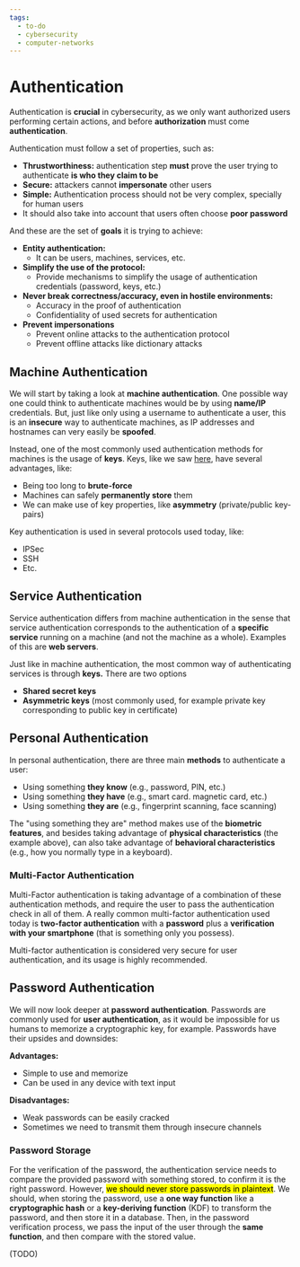 ```yaml
---
tags:
  - to-do
  - cybersecurity
  - computer-networks
---
```


# Authentication

Authentication is **crucial** in cybersecurity, as we only want authorized users performing certain actions, and before **authorization** must come **authentication**.

Authentication must follow a set of properties, such as:

- **Thrustworthiness:** authentication step **must** prove the user trying to authenticate **is who they claim to be**
- **Secure:** attackers cannot **impersonate** other users
- **Simple:** Authentication process should not be very complex, specially for human users
- It should also take into account that users often choose **poor password**

And these are the set of **goals** it is trying to achieve:

- **Entity authentication:**
	- It can be users, machines, services, etc.
- **Simplify the use of the protocol:**
	- Provide mechanisms to simplify the usage of authentication credentials (password, keys, etc.)
- **Never break correctness/accuracy, even in hostile environments:**
	- Accuracy in the proof of authentication
	- Confidentiality of used secrets for authentication
- **Prevent impersonations**
	- Prevent online attacks to the authentication protocol
	- Prevent offline attacks like dictionary attacks

## Machine Authentication

We will start by taking a look at **machine authentication**. One possible way one could think to authenticate machines would be by using **name/IP** credentials. But, just like only using a username to authenticate a user, this is an **insecure** way to authenticate machines, as IP addresses and hostnames can very easily be **spoofed**.

Instead, one of the most commonly used authentication methods for machines is the usage of **keys**. Keys, like we saw [here](Cryptographic%20Services.md), have several advantages, like:

- Being too long to **brute-force**
- Machines can safely **permanently store** them
- We can make use of key properties, like **asymmetry** (private/public key-pairs)

Key authentication is used in several protocols used today, like:

- IPSec
- SSH
- Etc.

## Service Authentication

Service authentication differs from machine authentication in the sense that service authentication corresponds to the authentication of a **specific service** running on a machine (and not the machine as a whole). Examples of this are **web servers**.

Just like in machine authentication, the most common way of authenticating services is through **keys.** There are two options

- **Shared secret keys**
- **Asymmetric keys** (most commonly used, for example private key corresponding to public key in certificate)

## Personal Authentication

In personal authentication, there are three main **methods** to authenticate a user:

- Using something **they know** (e.g., password, PIN, etc.)
- Using something **they have** (e.g., smart card. magnetic card, etc.)
- Using something **they are** (e.g., fingerprint scanning, face scanning)

The "using something they are" method makes use of the **biometric features**, and besides taking advantage of **physical characteristics** (the example above), can also take advantage of **behavioral characteristics** (e.g., how you normally type in a keyboard).

### Multi-Factor Authentication

Multi-Factor authentication is taking advantage of a combination of these authentication methods, and require the user to pass the authentication check in all of them. A really common multi-factor authentication used today is **two-factor authentication** with a **password** plus a **verification with your smartphone** (that is something only you possess).

Multi-factor authentication is considered very secure for user authentication, and its usage is highly recommended.

## Password Authentication

We will now look deeper at **password authentication**. Passwords are commonly used for **user authentication**, as it would be impossible for us humans to memorize a cryptographic key, for example. Passwords have their upsides and downsides:

**Advantages:**

- Simple to use and memorize
- Can be used in any device with text input

**Disadvantages:**

- Weak passwords can be easily cracked
- Sometimes we need to transmit them through insecure channels

### Password Storage

For the verification of the password, the authentication service needs to compare the provided password with something stored, to confirm it is the right password. However, <mark>we should never store passwords in plaintext</mark>. We should, when storing the password, use a **one way function** like a **cryptographic hash** or a **key-deriving function** (KDF) to transform the password, and then store it in a database. Then, in the password verification process, we pass the input of the user through the **same function**, and then compare with the stored value.


(TODO)